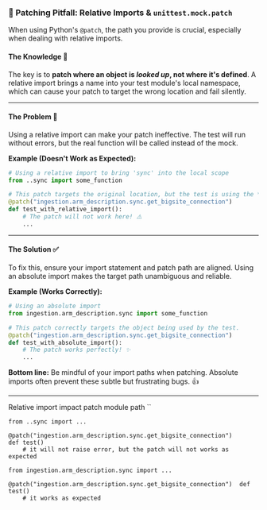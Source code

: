 
### 🎯 Patching Pitfall: Relative Imports & `unittest.mock.patch`

When using Python's `@patch`, the path you provide is crucial, especially when dealing with relative imports.

#### The Knowledge 🧠

The key is to **patch where an object is *looked up*, not where it's defined**. A relative import brings a name into your test module's local namespace, which can cause your patch to target the wrong location and fail silently.

---

#### The Problem 🤔

Using a relative import can make your patch ineffective. The test will run without errors, but the real function will be called instead of the mock.

**Example (Doesn't Work as Expected):**
```python
# Using a relative import to bring 'sync' into the local scope
from ..sync import some_function

# This patch targets the original location, but the test is using the *imported* one.
@patch("ingestion.arm_description.sync.get_bigsite_connection")
def test_with_relative_import():
    # The patch will not work here! ⚠️
    ...
```

---

#### The Solution ✅

To fix this, ensure your import statement and patch path are aligned. Using an absolute import makes the target path unambiguous and reliable.

**Example (Works Correctly):**
```python
# Using an absolute import
from ingestion.arm_description.sync import some_function

# This patch correctly targets the object being used by the test.
@patch("ingestion.arm_description.sync.get_bigsite_connection")
def test_with_absolute_import():
    # The patch works perfectly! ✨
    ...
```

**Bottom line:** Be mindful of your import paths when patching. Absolute imports often prevent these subtle but frustrating bugs. 👍

---

Relative import impact patch module path
``
```
from ..sync import ...

@patch("ingestion.arm_description.sync.get_bigsite_connection")  
def test()
    # it will not raise error, but the patch will not works as expected 
```

```  
from ingestion.arm_description.sync import ...  
  
@patch("ingestion.arm_description.sync.get_bigsite_connection")  def test()  
    # it works as expected   
```

